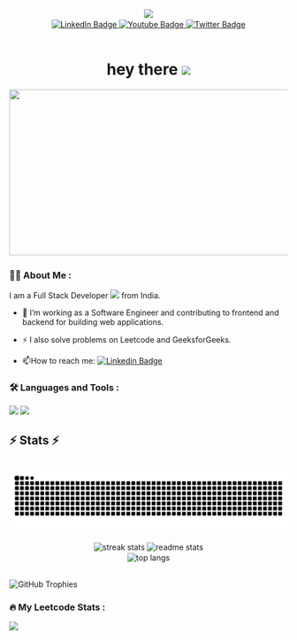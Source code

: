 

<!--
**Jp88Programmer/Jp88Programmer** is a ✨ _special_ ✨ repository because its `README.md` (this file) appears on your GitHub profile.


Here are some ideas to get you started:

- 🔭 I’m currently working on ...
- 🌱 I’m currently learning ...
- 👯 I’m looking to collaborate on ...
- 🤔 I’m looking for help with ...
- 💬 Ask me about ...
- 📫 How to reach me: ...
- 😄 Pronouns: ...
- ⚡ Fun fact: ...
-->



<div id="header" align="center">
  <img src="https://media.giphy.com/media/M9gbBd9nbDrOTu1Mqx/giphy.gif" width="100"/>
</div>
<div id="badges" align="center">
  <a href="your-linkedin-URL">
    <img src="https://img.shields.io/badge/LinkedIn-blue?style=for-the-badge&logo=linkedin&logoColor=white" alt="LinkedIn Badge"/>
  </a>
  <a href="your-youtube-URL">
    <img src="https://img.shields.io/badge/YouTube-red?style=for-the-badge&logo=youtube&logoColor=white" alt="Youtube Badge"/>
  </a>
  <a href="your-twitter-URL">
    <img src="https://img.shields.io/badge/Twitter-blue?style=for-the-badge&logo=twitter&logoColor=white" alt="Twitter Badge"/>
  </a>
</div>
<div align="center">
<img src="https://komarev.com/ghpvc/?username=Jp88Programmer&style=flat-square&color=blue" alt="" align="center"/>
</div>
<h1 align="center">
  hey there
  <img src="https://media.giphy.com/media/hvRJCLFzcasrR4ia7z/giphy.gif" width="30px"/>
</h1>
<div align="center">
  <img src="https://media.giphy.com/media/dWesBcTLavkZuG35MI/giphy.gif" width="600" height="300"/>
</div>


### :woman_technologist: About Me :
I am a Full Stack Developer <img src="https://media.giphy.com/media/WUlplcMpOCEmTGBtBW/giphy.gif" width="30"> from India.
- :telescope: I’m working as a Software Engineer and contributing to frontend and backend for building web applications.

- :zap: I also solve problems on Leetcode and GeeksforGeeks.

- :mailbox:How to reach me: [![Linkedin Badge](https://img.shields.io/badge/-Jayendra-blue?style=flat&logo=Linkedin&logoColor=white)](https://www.linkedin.com/in/jayendra-parmar-0986931b9/)


### :hammer_and_wrench: Languages and Tools :
<div>
    <img src="https://skillicons.dev/icons?i=react,nextjs,bootstrap,mui,html,css,vscode,github,figma,tailwind,git,ethersjs" />
    <img src="https://skillicons.dev/icons?i=javascript,typescript,nodejs,express,python,firebase,mongodb,java,mysql" /><br>
</div>

<h2>⚡ Stats ⚡</h2>
 <br/>
<div style="display: flex; justify-content: center; align-items: center;">
  <picture>
    <source media="(prefers-color-scheme: dark)" srcset="https://github.com/Jp88Programmer/Jp88Programmer/blob/output/github-contribution-grid-snake-dark.svg" />
    <source media="(prefers-color-scheme: light)" srcset="https://github.com/Jp88Programmer/Jp88Programmer/blob/output/github-contribution-grid-snake-light.svg" />
    <img alt="github-snake" src="https://github.com/Jp88Programmer/Jp88Programmer/blob/output/github-contribution-grid-snake.svg" />
  </picture>
</div>
 <br/>
<div align=center>
  <img width=390 src="https://github-readme-streak-stats-salesp07.vercel.app/?user=Jp88Programmer&count_private=true&theme=react&border_radius=10" alt="streak stats"/>
  <img width=390 src="https://github-readme-stats-salesp07.vercel.app/api?username=Jp88Programmer&count_private=true&show_icons=true&theme=react&rank_icon=github&border_radius=10" alt="readme stats" />
  <br/>
  <img width=325 align="center" src="https://github-readme-stats-salesp07.vercel.app/api/top-langs/?username=Jp88Programmer&hide=HTML&langs_count=8&layout=compact&theme=react&border_radius=10&size_weight=0.5&count_weight=0.5&exclude_repo=github-readme-stats" alt="top langs" />
</div>

<p  style="animation: fadein 2s;">
  <br>
  <img src="https://github-profile-trophy.vercel.app/?username=Jp88Programmer&theme=tokyonight&no-frame=false&no-bg=true&margin-w=4"  alt="GitHub Trophies"/>
</p>

### :fire: My Leetcode Stats : 
![](https://leetcard.jacoblin.cool/Jayendra_091?ext=heatmap)

